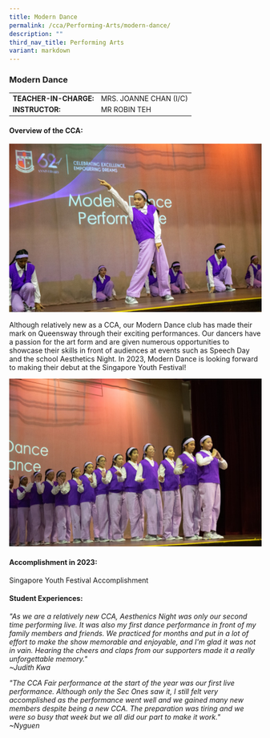 ```yaml
---
title: Modern Dance
permalink: /cca/Performing-Arts/modern-dance/
description: ""
third_nav_title: Performing Arts
variant: markdown
---
```

### Modern Dance

|  	|  	|
|---	|---	|
| **TEACHER-IN-CHARGE:** 	| MRS. JOANNE CHAN (I/C)|
| **INSTRUCTOR:** 	| MR ROBIN TEH 	|


         
#### Overview of the CCA:   

![MD1](/images/md1.jpg)

Although relatively new as a CCA, our Modern Dance club has made their mark on Queensway through their exciting performances. Our dancers have a passion for the art form and are given numerous opportunities to showcase their skills in front of audiences at events such as Speech Day and the school Aesthetics Night. In 2023, Modern Dance is looking forward to making their debut at the Singapore Youth Festival!

![MD2](/images/md2.jpg)

#### Accomplishment in 2023:

Singapore Youth Festival Accomplishment



#### Student Experiences:

*"As we are a relatively new CCA, Aesthenics Night was only our second time performing live. It was also my first dance performance in front of my family members and friends. We practiced for months and put in a lot of effort to make the show memorable and enjoyable, and I'm glad it was not in vain. Hearing the cheers and claps from our supporters made it a really unforgettable memory."                                    
~Judith Kwa*

*"The CCA Fair performance at the start of the year was our first live performance. Although only the Sec Ones saw it, I still felt very accomplished as the performance went well and we gained many new members despite being a new CCA. The preparation was tiring and we were so busy that week but we all did our part to make it work."  
~Nyguen*